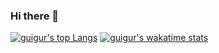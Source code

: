 ### Hi there 👋
[![guigur's top Langs](https://github-readme-stats.vercel.app/api/top-langs/?username=guigur&layout=compact&bg_color=30,e96443,904e95&title_color=fff&text_color=fff)](https://github.com/anuraghazra/github-readme-stats)
[![guigur's wakatime stats](https://github-readme-stats.vercel.app/api/wakatime?username=guigur&bg_color=30,e96443,904e95&title_color=fff&text_color=fff)](https://github.com/anuraghazra/github-readme-stats)

<!--
**guigur/guigur** is a ✨ _special_ ✨ repository because its `README.md` (this file) appears on your GitHub profile.

Here are some ideas to get you started:

- 🔭 I’m currently working on ...
- 🌱 I’m currently learning ...
- 👯 I’m looking to collaborate on ...
- 🤔 I’m looking for help with ...
- 💬 Ask me about ...
- 📫 How to reach me: ...
- 😄 Pronouns: ...
- ⚡ Fun fact: ...
-->
